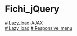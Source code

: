 # Fichi_jQuery

[# Lazy_load-AJAX](https://vitalinkaa.github.io/Fichi_jQuery/Lazy_load-AJAX/) </br>
[# Lazy_load](https://vitalinkaa.github.io/Fichi_jQuery/Lazy_load/)
[# Responsive_menu](https://vitalinkaa.github.io/Fichi_jQuery/Responsive_menu/)
